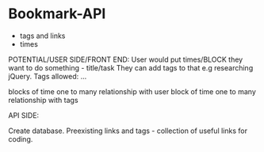 # Bookmark-API
- tags and links
- times

POTENTIAL/USER SIDE/FRONT END:
User would put times/BLOCK they want to do something - title/task
They can add tags to that
e.g researching jQuery. Tags allowed: ...

blocks of time one to many relationship with user
block of time one to many relationship with tags

API SIDE:

Create database. Preexisting links and tags - collection of useful links for coding. 
